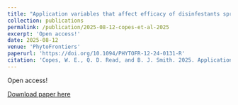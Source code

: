 ```yaml
---
title: "Application variables that affect efficacy of disinfestants sprayed on different substrate materials to control Colletotrichum siamense"
collection: publications
permalink: /publication/2025-08-12-copes-et-al-2025
excerpt: 'Open access!'
date: 2025-08-12
venue: 'PhytoFrontiers'
paperurl: 'https://doi.org/10.1094/PHYTOFR-12-24-0131-R'
citation: 'Copes, W. E., Q. D. Read, and B. J. Smith. 2025. Application variables that affect efficacy of disinfestants sprayed on different substrate materials to control Colletotrichum siamense. PhytoFrontiers 5(3). DOI: 10.1094/PHYTOFR-12-24-0131-R.'
---
```

Open access!

[Download paper here](https://doi.org/10.1094/PHYTOFR-12-24-0131-R)
